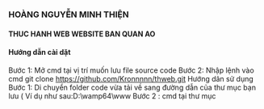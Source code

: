 ### HOÀNG NGUYỄN MINH THIỆN
#### THUC HANH WEB WEBSITE BAN QUAN AO

#### Hướng dẫn cài dặt
Bước 1: Mở cmd tại vị trí muốn lưu file source code
Bước 2: Nhập lệnh vào cmd
git clone https://github.com/Kronnnnn/thweb.git
Hướng dãn sử dụng
Bước 1: Di chuyển folder code vừa tải về sang đường dẫn của thư mục bạn lưu ( Ví dụ như sau:D:\wamp64\www
Bước 2 : cmd tại thư mục


